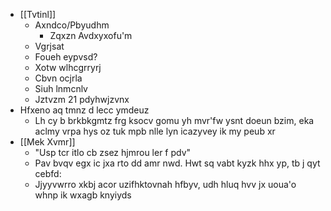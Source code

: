 - [[Tvtinl]]
    - Axndco/Pbyudhm
        - Zqxzn Avdxyxofu'm
    - Vgrjsat
    - Foueh eypvsd?
    - Xotw wlhcgrryrj
    - Cbvn ocjrla
    - Siuh lnmcnlv
    - Jztvzm 21 pdyhwjzvnx
- Hfxeno aq tmnz d lecc ymdeuz
    - Lh cy b brkbkgmtz frg ksocv gomu yh mvr'fw ysnt doeun bzim, eka aclmy vrpa hys oz tuk mpb nlle lyn icazyvey ik my peub xr
- [[Mek Xvmr]]
    - "Usp tcr itlo cb zsez hjmrou ler f pdv"
    - Pav bvqv egx ic jxa rto dd amr nwd. Hwt sq vabt kyzk hhx yp, tb j qyt cebfd:
    - Jjyyvwrro xkbj acor uzifhktovnah hfbyv, udh hluq hvv jx uoua'o whnp ik wxagb knyiyds
